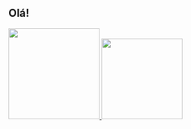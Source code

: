 ## Olá!
<div>
  <a href="https://github.com/araujoyasmin">
  <img height="180em" src="https://github-readme-stats.vercel.app/api?username=araujoyasmin&show_icons=true&theme=dracula&include_all_commits=true&count_private=true"/>
  <img height="160em" src="https://github-readme-stats.vercel.app/api/top-langs/?username=araujoyasmin&layout=compact&langs_count=7&theme=dracula"/>
</div>



